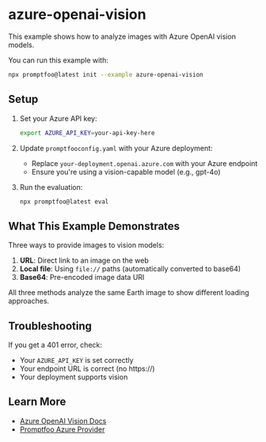 # azure-openai-vision

This example shows how to analyze images with Azure OpenAI vision models.

You can run this example with:

```bash
npx promptfoo@latest init --example azure-openai-vision
```

## Setup

1. Set your Azure API key:

   ```bash
   export AZURE_API_KEY=your-api-key-here
   ```

2. Update `promptfooconfig.yaml` with your Azure deployment:
   - Replace `your-deployment.openai.azure.com` with your Azure endpoint
   - Ensure you're using a vision-capable model (e.g., gpt-4o)

3. Run the evaluation:
   ```bash
   npx promptfoo@latest eval
   ```

## What This Example Demonstrates

Three ways to provide images to vision models:

1. **URL**: Direct link to an image on the web
2. **Local file**: Using `file://` paths (automatically converted to base64)
3. **Base64**: Pre-encoded image data URI

All three methods analyze the same Earth image to show different loading approaches.

## Troubleshooting

If you get a 401 error, check:

- Your `AZURE_API_KEY` is set correctly
- Your endpoint URL is correct (no https://)
- Your deployment supports vision

## Learn More

- [Azure OpenAI Vision Docs](https://learn.microsoft.com/en-us/azure/ai-services/openai/how-to/gpt-with-vision)
- [Promptfoo Azure Provider](https://www.promptfoo.dev/docs/providers/azure/)
